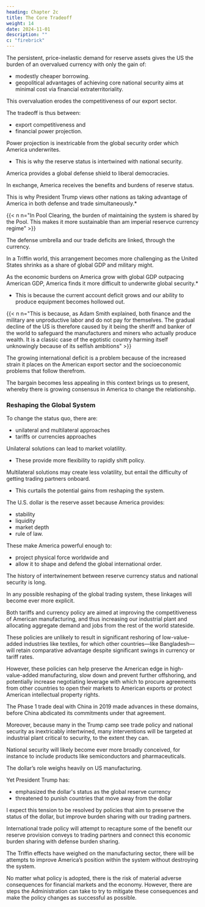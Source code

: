 ```yaml
---
heading: Chapter 2c
title: The Core Tradeoff
weight: 14
date: 2024-11-01
description: ""
c: "firebrick"
---
```



The persistent, price-inelastic demand for reserve assets gives the US the burden of an overvalued currency with only the gain of:
- modestly cheaper borrowing.
- geopolitical advantages of achieving core national security aims at minimal cost via financial extraterritoriality. 

This overvaluation erodes the competitiveness of our export sector.

The tradeoff is thus between:
- export competitiveness and
- financial power projection.

Power projection is inextricable from the global security order which America underwrites.
- This is why the reserve status is intertwined with national security. 

America provides a global defense shield to liberal democracies.

In exchange, America receives the benefits and burdens of reserve status.

This is why President Trump views other nations as taking advantage of America in both defense and trade simultaneously.*

{{< n n="In Pool Clearing, the burden of maintaining the system is shared by the Pool. This makes it more sustainable than am imperial reservce currency regime" >}}

The defense umbrella and our trade deficits are linked, through the currency. 

In a Triffin world, this arrangement becomes more challenging as the United States shrinks as a share of global GDP and military might. 

As the economic burdens on America grow with global GDP outpacing American GDP, America finds it more difficult to underwrite global security.*
- This is because the current account deficit grows and our ability to produce equipment becomes hollowed out. 

{{< n n="This is because, as Adam Smith explained, both finance and the military are unproductive labor and do not pay for themselves. The gradual decline of the US is therefore caused by it being the sheriff and banker of the world to safeguard the manufacturers and miners who actually produce wealth. It is a classic case of the egotistic country harming itself unknowingly because of its selfish ambitions" >}}

The growing international deficit is a problem because of the increased strain it places on the American export sector and the socioeconomic problems that follow therefrom. 

The bargain becomes less appealing in this context brings us to present, whereby there is growing consensus in America to change the relationship.


### Reshaping the Global System

To change the status quo, there are:
- unilateral and multilateral approaches
- tariffs or currencies approaches

Unilateral solutions can lead to market volatility.
- These provide more flexibility to rapidly shift policy.

Multilateral solutions may create less volatility, but entail the difficulty of getting trading partners onboard.
- This curtails the potential gains from reshaping the system.

The U.S. dollar is the reserve asset because America provides:
- stability
- liquidity
- market depth
- rule of law. 

These make America powerful enough to:
- project physical force worldwide and
- allow it to shape and defend the global international order. 

The history of intertwinement between reserve currency status and national security is long. 

In any possible reshaping of the global trading system, these linkages will become ever more explicit.

Both tariffs and currency policy are aimed at improving the competitiveness of American manufacturing, and thus increasing our industrial plant and allocating aggregate demand and jobs from the rest of the world stateside. 

These policies are unlikely to result in significant reshoring of low-value-added industries like textiles, for which other countries—like Bangladesh—will retain comparative advantage despite significant swings in currency or tariff rates. 

However, these policies can help preserve the American edge in high-value-added manufacturing, slow down and prevent further offshoring, and potentially increase negotiating leverage with which to procure agreements from other countries to open their markets to American exports or protect American intellectual property rights. 

The Phase 1 trade deal with China in 2019 made advances in these domains, before China abdicated its commitments under that agreement.

Moreover, because many in the Trump camp see trade policy and national security as inextricably intertwined, many interventions will be targeted at industrial plant critical to security, to the extent they can. 

National security will likely become ever more broadly conceived, for instance to include products like semiconductors and
pharmaceuticals.

The dollar’s role weighs heavily on US manufacturing.

Yet President Trump has:
- emphasized the dollar's status as the global reserve currency
- threatened to punish countries that move away from the dollar

I expect this tension to be resolved by policies that aim to preserve the status of the dollar, but improve burden sharing with our trading partners. 

International trade policy will attempt to recapture some of the benefit our reserve provision conveys to trading partners and connect this economic burden sharing with defense burden sharing.

The Triffin effects have weighed on the manufacturing sector, there will be attempts to improve America’s position within the system without destroying the system. 

No matter what policy is adopted, there is the risk of material adverse consequences for financial markets and the economy. However, there are steps the Administration can take to try to mitigate these consequences and make the policy changes as successful as possible.
